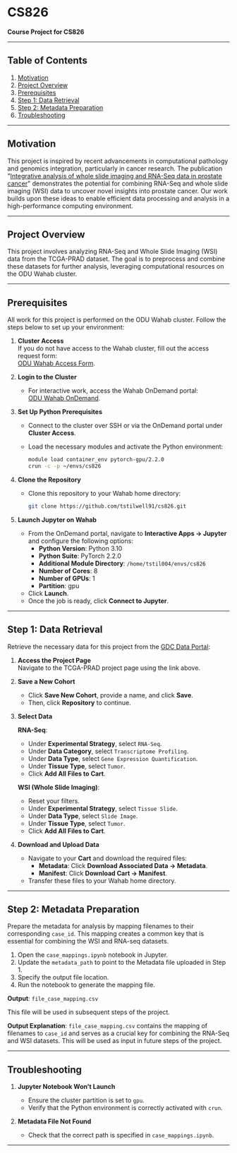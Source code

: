# CS826
**Course Project for CS826**

---

## Table of Contents
1. [Motivation](#motivation)
2. [Project Overview](#project-overview)
3. [Prerequisites](#prerequisites)
4. [Step 1: Data Retrieval](#step-1-data-retrieval)
5. [Step 2: Metadata Preparation](#step-2-metadata-preparation)
6. [Troubleshooting](#troubleshooting)

---

## Motivation

This project is inspired by recent advancements in computational pathology and genomics integration, particularly in cancer research. The publication "[Integrative analysis of whole slide imaging and RNA-Seq data in prostate cancer](https://www.nature.com/articles/s41598-023-46392-6)" demonstrates the potential for combining RNA-Seq and whole slide imaging (WSI) data to uncover novel insights into prostate cancer. Our work builds upon these ideas to enable efficient data processing and analysis in a high-performance computing environment.

---

## Project Overview

This project involves analyzing RNA-Seq and Whole Slide Imaging (WSI) data from the TCGA-PRAD dataset. The goal is to preprocess and combine these datasets for further analysis, leveraging computational resources on the ODU Wahab cluster.

---

## Prerequisites

All work for this project is performed on the ODU Wahab cluster. Follow the steps below to set up your environment:

1. **Cluster Access**  
   If you do not have access to the Wahab cluster, fill out the access request form:  
   [ODU Wahab Access Form](https://forms.odu.edu/view.php?id=93440).

2. **Login to the Cluster**  
   - For interactive work, access the Wahab OnDemand portal:  
     [ODU Wahab OnDemand](https://ondemand.wahab.hpc.odu.edu).

3. **Set Up Python Prerequisites**  
   - Connect to the cluster over SSH or via the OnDemand portal under **Cluster Access**.  
   - Load the necessary modules and activate the Python environment:

     ```bash
     module load container_env pytorch-gpu/2.2.0
     crun -c -p ~/envs/cs826
     ```

4. **Clone the Repository**  
   - Clone this repository to your Wahab home directory:

     ```bash
     git clone https://github.com/tstilwell91/cs826.git
     ```

5. **Launch Jupyter on Wahab**  
   - From the OnDemand portal, navigate to **Interactive Apps -> Jupyter** and configure the following options:
     - **Python Version**: Python 3.10
     - **Python Suite**: PyTorch 2.2.0
     - **Additional Module Directory**: `/home/tstil004/envs/cs826`
     - **Number of Cores**: 8
     - **Number of GPUs**: 1
     - **Partition**: gpu
   - Click **Launch**.  
   - Once the job is ready, click **Connect to Jupyter**.

---

## Step 1: Data Retrieval

Retrieve the necessary data for this project from the [GDC Data Portal](https://portal.gdc.cancer.gov/projects/TCGA-PRAD):

1. **Access the Project Page**  
   Navigate to the TCGA-PRAD project page using the link above.

2. **Save a New Cohort**  
   - Click **Save New Cohort**, provide a name, and click **Save**.  
   - Then, click **Repository** to continue.

3. **Select Data**  

   **RNA-Seq**:  
   - Under **Experimental Strategy**, select `RNA-Seq`.  
   - Under **Data Category**, select `Transcriptome Profiling`.  
   - Under **Data Type**, select `Gene Expression Quantification`.  
   - Under **Tissue Type**, select `Tumor`.  
   - Click **Add All Files to Cart**.

   **WSI (Whole Slide Imaging)**:  
   - Reset your filters.  
   - Under **Experimental Strategy**, select `Tissue Slide`.  
   - Under **Data Type**, select `Slide Image`.  
   - Under **Tissue Type**, select `Tumor`.  
   - Click **Add All Files to Cart**.

4. **Download and Upload Data**  
   - Navigate to your **Cart** and download the required files:
     - **Metadata**: Click **Download Associated Data -> Metadata**.  
     - **Manifest**: Click **Download Cart -> Manifest**.  
   - Transfer these files to your Wahab home directory.

---

## Step 2: Metadata Preparation

Prepare the metadata for analysis by mapping filenames to their corresponding `case_id`. This mapping creates a common key that is essential for combining the WSI and RNA-seq datasets.

1. Open the `case_mappings.ipynb` notebook in Jupyter.
2. Update the `metadata_path` to point to the Metadata file uploaded in Step 1.
3. Specify the output file location.
4. Run the notebook to generate the mapping file.

**Output**: `file_case_mapping.csv`  

This file will be used in subsequent steps of the project.

**Output Explanation**:
`file_case_mapping.csv` contains the mapping of filenames to `case_id` and serves as a crucial key for combining the RNA-Seq and WSI datasets. This will be used as input in future steps of the project.

---

## Troubleshooting

1. **Jupyter Notebook Won’t Launch**  
   - Ensure the cluster partition is set to `gpu`.  
   - Verify that the Python environment is correctly activated with `crun`.

2. **Metadata File Not Found**  
   - Check that the correct path is specified in `case_mappings.ipynb`.

---

